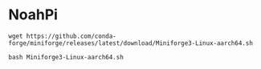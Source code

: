 # NoahPi

```
wget https://github.com/conda-forge/miniforge/releases/latest/download/Miniforge3-Linux-aarch64.sh
```

```
bash Miniforge3-Linux-aarch64.sh
```

